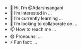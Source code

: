 - 👋 Hi, I’m @Adarshsangani
- 👀 I’m interested in ...
- 🌱 I’m currently learning ...
- 💞️ I’m looking to collaborate on ...
- 📫 How to reach me ...
- 😄 Pronouns: ...
- ⚡ Fun fact: ...

<!---
Adarshsangani/Adarshsangani is a ✨ special ✨ repository because its `README.md` (this file) appears on your GitHub profile.
You can click the Preview link to take a look at your changes.
--->
